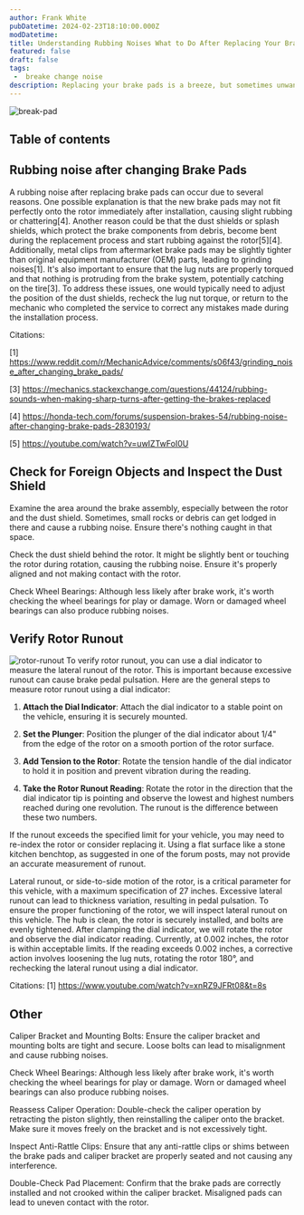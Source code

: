 ```yaml
---
author: Frank White
pubDatetime: 2024-02-23T18:10:00.000Z
modDatetime:
title: Understanding Rubbing Noises What to Do After Replacing Your Brake Pads
featured: false
draft: false
tags: 
 -  breake change noise
description: Replacing your brake pads is a breeze, but sometimes unwanted noises can creep up afterwards.  
---
```


![break-pad](/assets/2/break-pad.png)

## Table of contents
## Rubbing noise after changing Brake Pads
A rubbing noise after replacing brake pads can occur due to several reasons. One possible explanation is that the new brake pads may not fit perfectly onto the rotor immediately after installation, causing slight rubbing or chattering[4]. Another reason could be that the dust shields or splash shields, which protect the brake components from debris, become bent during the replacement process and start rubbing against the rotor[5][4]. Additionally, metal clips from aftermarket brake pads may be slightly tighter than original equipment manufacturer (OEM) parts, leading to grinding noises[1]. It's also important to ensure that the lug nuts are properly torqued and that nothing is protruding from the brake system, potentially catching on the tire[3]. To address these issues, one would typically need to adjust the position of the dust shields, recheck the lug nut torque, or return to the mechanic who completed the service to correct any mistakes made during the installation process.

Citations:

[1] https://www.reddit.com/r/MechanicAdvice/comments/s06f43/grinding_noise_after_changing_brake_pads/

[3] https://mechanics.stackexchange.com/questions/44124/rubbing-sounds-when-making-sharp-turns-after-getting-the-brakes-replaced

[4] https://honda-tech.com/forums/suspension-brakes-54/rubbing-noise-after-changing-brake-pads-2830193/

[5] https://youtube.com/watch?v=uwIZTwFoI0U

## Check for Foreign Objects and Inspect the Dust Shield

Examine the area around the brake assembly, especially between the rotor and the dust shield. Sometimes, small rocks or debris can get lodged in there and cause a rubbing noise. Ensure there's nothing caught in that space.

Check the dust shield behind the rotor. It might be slightly bent or touching the rotor during rotation, causing the rubbing noise. Ensure it's properly aligned and not making contact with the rotor.

Check Wheel Bearings:
Although less likely after brake work, it's worth checking the wheel bearings for play or damage. Worn or damaged wheel bearings can also produce rubbing noises.

## Verify Rotor Runout 

![rotor-runout](/assets/2/rotor-runout.png)
To verify rotor runout, you can use a dial indicator to measure the lateral runout of the rotor. This is important because excessive runout can cause brake pedal pulsation. Here are the general steps to measure rotor runout using a dial indicator:

1. **Attach the Dial Indicator**: Attach the dial indicator to a stable point on the vehicle, ensuring it is securely mounted.

2. **Set the Plunger**: Position the plunger of the dial indicator about 1/4" from the edge of the rotor on a smooth portion of the rotor surface.

3. **Add Tension to the Rotor**: Rotate the tension handle of the dial indicator to hold it in position and prevent vibration during the reading.

4. **Take the Rotor Runout Reading**: Rotate the rotor in the direction that the dial indicator tip is pointing and observe the lowest and highest numbers reached during one revolution. The runout is the difference between these two numbers.

If the runout exceeds the specified limit for your vehicle, you may need to re-index the rotor or consider replacing it. Using a flat surface like a stone kitchen benchtop, as suggested in one of the forum posts, may not provide an accurate measurement of runout.

Lateral runout, or side-to-side motion of the rotor, is a critical parameter for this vehicle, with a maximum specification of 27 inches. Excessive lateral runout can lead to thickness variation, resulting in pedal pulsation. To ensure the proper functioning of the rotor, we will inspect lateral runout on this vehicle. The hub is clean, the rotor is securely installed, and bolts are evenly tightened. After clamping the dial indicator, we will rotate the rotor and observe the dial indicator reading. Currently, at 0.002 inches, the rotor is within acceptable limits. If the reading exceeds 0.002 inches, a corrective action involves loosening the lug nuts, rotating the rotor 180°, and rechecking the lateral runout using a dial indicator.

Citations:
[1] https://www.youtube.com/watch?v=xnRZ9JFRt08&t=8s

## Other

Caliper Bracket and Mounting Bolts:
Ensure the caliper bracket and mounting bolts are tight and secure. Loose bolts can lead to misalignment and cause rubbing noises.

Check Wheel Bearings:
Although less likely after brake work, it's worth checking the wheel bearings for play or damage. Worn or damaged wheel bearings can also produce rubbing noises.

Reassess Caliper Operation:
Double-check the caliper operation by retracting the piston slightly, then reinstalling the caliper onto the bracket. Make sure it moves freely on the bracket and is not excessively tight.

Inspect Anti-Rattle Clips:
Ensure that any anti-rattle clips or shims between the brake pads and caliper bracket are properly seated and not causing any interference.

Double-Check Pad Placement:
Confirm that the brake pads are correctly installed and not crooked within the caliper bracket. Misaligned pads can lead to uneven contact with the rotor.

